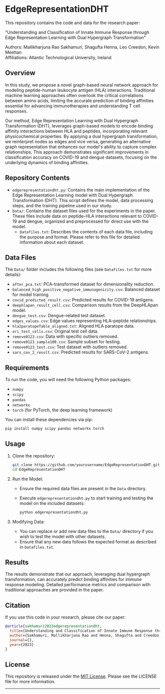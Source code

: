 
# EdgeRepresentationDHT

This repository contains the code and data for the research paper:

"Understanding and Classification of Innate Immune Response through Edge Representation Learning with Dual Hypergraph Transformation"

Authors: Mallikharjuna Rao Sakhamuri, Shagufta Henna, Leo Creedon, Kevin Meehan  
Affiliations: Atlantic Technological University, Ireland

## Overview

In this study, we propose a novel graph-based neural network approach for modeling peptide-human leukocyte antigen (HLA) interactions. Traditional machine learning approaches often overlook the critical correlations between amino acids, limiting the accurate prediction of binding affinities essential for advancing immunotherapies and understanding T cell responses.

Our method, Edge Representation Learning with Dual Hypergraph Transformation (DHT), leverages graph-based models to encode binding affinity interactions between HLA and peptides, incorporating relevant physicochemical properties. By applying a dual hypergraph transformation, we reinterpret nodes as edges and vice versa, generating an alternative graph representation that enhances our model's ability to capture complex relationships. This approach demonstrates significant improvements in classification accuracy on COVID-19 and dengue datasets, focusing on the underlying dynamics of binding affinities.

## Repository Contents

- `edgerepresentationdht.py`: Contains the main implementation of the Edge Representation Learning model with Dual Hypergraph Transformation (DHT). This script defines the model, data processing steps, and the training pipeline used in our study.
- `Data/`: Contains the dataset files used for the experiments in the paper. These files include data on peptide-HLA interactions relevant to COVID-19 and dengue, organized and preprocessed for direct use with the model.
  - `Datafiles.txt`: Describes the contents of each data file, including the purpose and format. Please refer to this file for detailed information about each dataset.
  
## Data Files

The `Data/` folder includes the following files (see `Datafiles.txt` for more details):

- `after_pca.txt`: PCA-transformed dataset for dimensionality reduction.
- `balanced_high_positive_negative_immunogenicity.csv`: Balanced dataset for model training.
- `covid_predicted_result.csv`: Predicted results for COVID-19 antigens.
- `deephlapan_result_cell.csv`: Comparison results from the DeepHLApan model.
- `dengue_test.csv`: Dengue-related test dataset.
- `edges_values.csv`: Edge values representing HLA-peptide relationships.
- `hla2paratopeTable_aligned.txt`: Aligned HLA paratope data.
- `ori_test_cells.csv`: Original test cell data.
- `remove0123.csv`: Data with specific outliers removed.
- `remove0123_sample100.csv`: Sample subset for testing.
- `remove0123_test.csv`: Test dataset with outliers removed.
- `sars_cov_2_result.csv`: Predicted results for SARS-CoV-2 antigens.

## Requirements

To run the code, you will need the following Python packages:

- `numpy`
- `scipy`
- `pandas`
- `networkx`
- `torch` (for PyTorch, the deep learning framework)

You can install these dependencies via pip:

```bash
pip install numpy scipy pandas networkx torch
```

## Usage

1. Clone the repository:

   ```bash
   git clone https://github.com/yourusername/EdgeRepresentationDHT.git
   cd EdgeRepresentationDHT
   ```

2. Run the Model:

   - Ensure the required data files are present in the `Data` directory.
   - Execute `edgerepresentationdht.py` to start training and testing the model on the included datasets:

     ```bash
     python edgerepresentationdht.py
     ```

3. Modifying Data:

   - You can replace or add new data files to the `Data/` directory if you wish to test the model with other datasets.
   - Ensure that any new data follows the expected format as described in `Datafiles.txt`.

## Results

The results demonstrate that our approach, leveraging dual hypergraph transformation, can accurately predict binding affinities for immune response modeling. Detailed performance metrics and comparison with traditional approaches are provided in the paper.

## Citation

If you use this code in your research, please cite our paper:

```bibtex
@article{sakhamuri2023edgerepresentationdht,
  title={Understanding and Classification of Innate Immune Response through Edge Representation Learning with Dual Hypergraph Transformation},
  author={Sakhamuri, Mallikharjuna Rao and Henna, Shagufta and Creedon, Leo and Meehan, Kevin},
  journal={},
  year={2023}
}
```

## License

This repository is released under the [MIT License](LICENSE). Please see the LICENSE file for more information.

---
